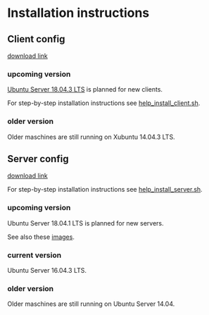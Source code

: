 # Installation instructions

## Client config
[download link](https://xubuntu.org/download#lts)


### upcoming version
[Ubuntu Server 18.04.3 LTS](http://cdimage.ubuntu.com/xubuntu/releases/18.04/release/) is planned for new clients.

For step-by-step installation instructions see [help_install_client.sh](../scripts/help/help_install_client.sh).

### older version
Older maschines are still running on Xubuntu 14.04.3 LTS.

## Server config

[download link](https://www.ubuntu.com/download/server)

For step-by-step installation instructions see [help_install_server.sh](../scripts/help/help_install_server.sh).

### upcoming version
Ubuntu Server 18.04.1 LTS is planned for new servers.

See also these [images](img/server_install).

### current version
Ubuntu Server 16.04.3 LTS.

### older version
Older maschines are still running on Ubuntu Server 14.04.
